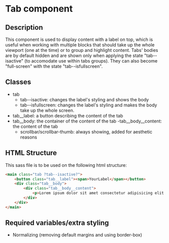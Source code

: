# Tab component
## Description
This component is used to display content with a label on top, which is useful when working with multiple blocks that should take up the whole viewport (one at the time) or to group and highlight content.
Tabs' bodies are by default hidden and are shown only when applying the state "tab--isactive" (to accomodate use within tabs groups).
They can also become "full-screen" with the state "tab--isfullscreen".

## Classes
- tab
    - tab--isactive: changes the label's styling and shows the body
    - tab--isfullscreen: changes the label's styling and makes the body take up the whole screen.
- tab__label: a button describing the content of the tab
- tab__body: the container of the content of the tab
    -tab__body__content: the content of the tab
    - scrollbar/scrollbar-thumb: always showing, added for aesthetic reasons 

## HTML Structure
This sass file is to be used on the following html structure:
```HTML
<main class="tab ?tab--isactive?">
    <button class="tab__label"><span>YourLabel</span></button>
    <div class="tab__body">
        <div class="tab__body__content">
            <p>Lorem ipsum dolor sit amet consectetur adipisicing elit. Doloribus, atque reiciendis. Amet perspiciatis veritatis molestias. Error fugiat ea numquam! Voluptatem fugit porro ducimus, earum excepturi aut in libero consequatur quae!</p>
        </div>
    </div>
</main>
```

## Required variables/extra styling
- Normalizing (removing default margins and using border-box)

